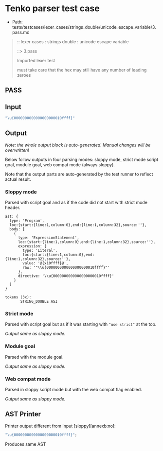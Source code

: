 # Tenko parser test case

- Path: tests/testcases/lexer_cases/strings_double/unicode_escape_variable/3.pass.md

> :: lexer cases : strings double : unicode escape variable
>
> ::> 3.pass
>
> Imported lexer test
>
> must take care that the hex may still have any number of leading zeroes

## PASS

## Input

`````js
"\u{0000000000000000000010ffff}"
`````

## Output

_Note: the whole output block is auto-generated. Manual changes will be overwritten!_

Below follow outputs in four parsing modes: sloppy mode, strict mode script goal, module goal, web compat mode (always sloppy).

Note that the output parts are auto-generated by the test runner to reflect actual result.

### Sloppy mode

Parsed with script goal and as if the code did not start with strict mode header.

`````
ast: {
  type: 'Program',
  loc:{start:{line:1,column:0},end:{line:1,column:32},source:''},
  body: [
    {
      type: 'ExpressionStatement',
      loc:{start:{line:1,column:0},end:{line:1,column:32},source:''},
      expression: {
        type: 'Literal',
        loc:{start:{line:1,column:0},end:{line:1,column:32},source:''},
        value: '@{x10ffff}@',
        raw: '"\\u{0000000000000000000010ffff}"'
      },
      directive: '\\u{0000000000000000000010ffff}'
    }
  ]
}

tokens (3x):
       STRING_DOUBLE ASI
`````

### Strict mode

Parsed with script goal but as if it was starting with `"use strict"` at the top.

_Output same as sloppy mode._

### Module goal

Parsed with the module goal.

_Output same as sloppy mode._

### Web compat mode

Parsed in sloppy script mode but with the web compat flag enabled.

_Output same as sloppy mode._

## AST Printer

Printer output different from input [sloppy][annexb:no]:

````js
"\u{0000000000000000000010ffff}";
````

Produces same AST
